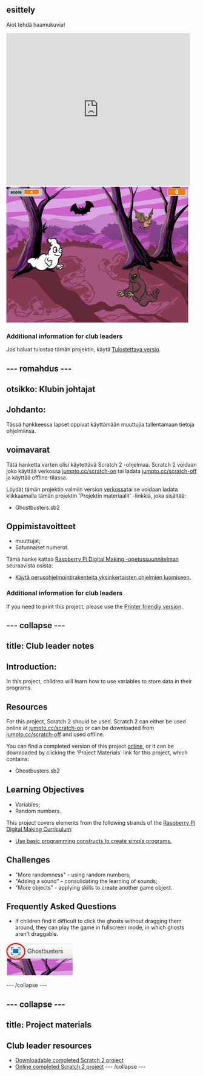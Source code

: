 ## esittely

Aiot tehdä haamukuvia!

<div class="scratch-preview">
  <iframe allowtransparency="true" width="485" height="402" src="https://scratch.mit.edu/projects/embed/60787262/?autostart=false" frameborder="0"></iframe>
  <img src="images/ghost-final.png">
</div>

### Additional information for club leaders

Jos haluat tulostaa tämän projektin, käytä [Tulostettava versio](https://projects.raspberrypi.org/en/projects/ghostbusters/print).

## \--- romahdus \---

## otsikko: Klubin johtajat

## Johdanto:

Tässä hankkeessa lapset oppivat käyttämään muuttujia tallentamaan tietoja ohjelmiinsa.

## voimavarat

Tätä hanketta varten olisi käytettävä Scratch 2 -ohjelmaa. Scratch 2 voidaan joko käyttää verkossa [jumpto.cc/scratch-on](http://jumpto.cc/scratch-on) tai ladata [jumpto.cc/scratch-off](http://jumpto.cc/scratch-off) ja käyttää offline-tilassa.

Löydät tämän projektin valmiin version [verkossa](http://scratch.mit.edu/projects/60787262/#editor)tai se voidaan ladata klikkaamalla tämän projektin 'Projektin materiaalit' -linkkiä, joka sisältää:

* Ghostbusters.sb2

## Oppimistavoitteet

* muuttujat;
* Satunnaiset numerot.

Tämä hanke kattaa [Raspberry Pi Digital Making -opetussuunnitelman](http://rpf.io/curriculum) seuraavista osista:

* [Käytä perusohjelmointirakenteita yksinkertaisten ohjelmien luomiseen.](https://www.raspberrypi.org/curriculum/programming/creator)

### Additional information for club leaders

If you need to print this project, please use the [Printer friendly version](https://projects.raspberrypi.org/en/projects/ghostbusters/print).

## \--- collapse \---

## title: Club leader notes

## Introduction:

In this project, children will learn how to use variables to store data in their programs.

## Resources

For this project, Scratch 2 should be used. Scratch 2 can either be used online at [jumpto.cc/scratch-on](http://jumpto.cc/scratch-on) or can be downloaded from [jumpto.cc/scratch-off](http://jumpto.cc/scratch-off) and used offline.

You can find a completed version of this project [online](http://scratch.mit.edu/projects/60787262/#editor), or it can be downloaded by clicking the 'Project Materials' link for this project, which contains:

* Ghostbusters.sb2

## Learning Objectives

* Variables;
* Random numbers.

This project covers elements from the following strands of the [Raspberry Pi Digital Making Curriculum](http://rpf.io/curriculum):

* [Use basic programming constructs to create simple programs.](https://www.raspberrypi.org/curriculum/programming/creator)

## Challenges

* "More randomness" - using random numbers;
* "Adding a sound" - consolidating the learning of sounds;
* "More objects" - applying skills to create another game object.

## Frequently Asked Questions

* If children find it difficult to click the ghosts without dragging them around, they can play the game in fullscreen mode, in which ghosts aren't draggable.

![screenshot](images/ghost-fullscreen.png)

\--- /collapse \---

## \--- collapse \---

## title: Project materials

## Club leader resources

* [Downloadable completed Scratch 2 project](resources/Ghostbusters.sb2)
* [Online completed Scratch 2 project](http://scratch.mit.edu/projects/60787262/#editor) \--- /collapse \---
